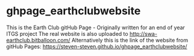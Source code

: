 # ghpage_earthclubwebsite
This is the Earth Club gitHub Page - Originally written for an end of year ITGS project
The real website is also uploaded to http://swa-earthclub.bitballoon.com/
Alternatively this is the link of the website from gitHub Pages: https://steven-steven.github.io/ghpage_earthclubwebsite/ 

